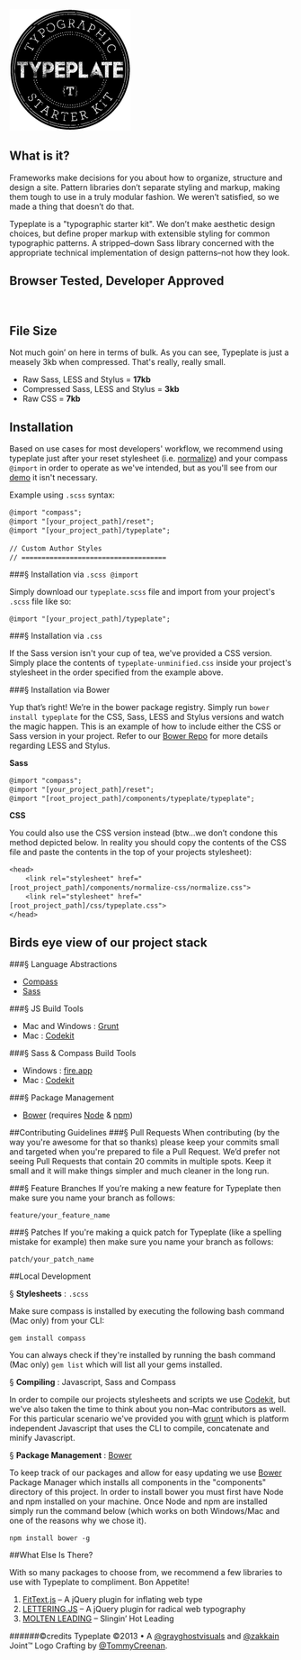 <a href="//typeplate.com"><img src="./img/logo.png" alt="typeplate logo" width="216" height="216"></a>
## What is it?
Frameworks make decisions for you about how to organize, structure and design a site. Pattern libraries don&rsquo;t separate styling and markup, making them tough to use in a truly modular fashion. We weren&rsquo;t satisfied, so we made a thing that doesn&rsquo;t do that.

Typeplate is a "typographic starter kit". We don&rsquo;t make aesthetic design choices, but define proper markup with extensible styling for common typographic patterns. A stripped&ndash;down Sass library concerned with the appropriate technical implementation of design patterns&ndash;not how they look.

## Browser Tested, Developer Approved
<img src="https://raw.github.com/paulirish/browser-logos/master/all-desktop.png" alt="" width="375">

## File Size
Not much goin&rsquo; on here in terms of bulk. As you can see, Typeplate is just a measely 3kb when compressed. That's really, really small.

- Raw Sass, LESS and Stylus = **17kb**
- Compressed Sass, LESS and Stylus = **3kb**
- Raw CSS = **7kb**

## Installation
Based on use cases for most developers' workflow, we recommend using typeplate just after your reset stylesheet (i.e. [normalize](http://necolas.github.com/normalize.css)) and your compass ``@import`` in order to operate as we've intended, but as you'll see from our <a href="http://typeplate.com/demo">demo</a> it isn't necessary.

Example using ``.scss`` syntax:

	@import "compass";
	@import "[your_project_path]/reset";
	@import "[your_project_path]/typeplate";

	// Custom Author Styles
	// ====================================

###&sect; Installation via ``.scss @import``

Simply download our ``typeplate.scss`` file and import from your project's ``.scss`` file like so:

	@import "[your_project_path]/typeplate";

###&sect; Installation via ``.css``

If the Sass version isn't your cup of tea, we've provided a CSS version. Simply place the contents of ``typeplate-unminified.css`` inside your project's stylesheet in the order specified from the example above.

###&sect; Installation via Bower

Yup that&rsquo;s right! We&rsquo;re in the bower package registry. Simply run ``bower install typeplate`` for the CSS, Sass, LESS and Stylus versions and watch the magic happen. This is an example of how to include either the CSS or Sass version in your project. Refer to our [Bower Repo](https://github.com/typeplate/typeplate-bower) for more details regarding LESS and Stylus.

**Sass**

	@import "compass";
	@import "[your_project_path]/reset";
	@import "[root_project_path]/components/typeplate/typeplate";

**CSS**

You could also use the CSS version instead (btw&hellip;we don&rsquo;t condone this method depicted below. In reality you should copy the contents of the CSS file and paste the contents in the top of your projects stylesheet):

	<head>
		<link rel="stylesheet" href="[root_project_path]/components/normalize-css/normalize.css">
		<link rel="stylesheet" href="[root_project_path]/css/typeplate.css">
	</head>

## Birds eye view of our project stack

###&sect; Language Abstractions

- [Compass](http://compass-style.org)
- [Sass](http://sass-lang.com)

###&sect; JS Build Tools

- Mac and Windows : [Grunt](http://gruntjs.com)
- Mac : [Codekit](http://incident57.com/codekit)

###&sect; Sass &amp; Compass Build Tools

- Windows : [fire.app](http://fireapp.handlino.com)
- Mac : [Codekit](http://incident57.com/codekit)

###&sect; Package Management

- [Bower](http://twitter.github.com/bower) (requires [Node](http://nodejs.org) &amp; [npm](https://npmjs.org))

##Contributing Guidelines
###&sect; Pull Requests
When contributing (by the way you're awesome for that so thanks) please keep your commits small and targeted when you're prepared to file a Pull Request. We&rsquo;d prefer not seeing Pull Requests that contain 20 commits in multiple spots. Keep it small and it will make things simpler and much cleaner in the long run.

###&sect; Feature Branches
If you&rsquo;re making a new feature for Typeplate then make sure you name your branch as follows:

	feature/your_feature_name

###&sect; Patches
If you're making a quick patch for Typeplate (like a spelling mistake for example) then make sure you name your branch as follows:

	patch/your_patch_name

##Local Development

&sect; **Stylesheets** : ``.scss``

Make sure compass is installed by executing the following bash command (Mac only) from your CLI:

	gem install compass

You can always check if they're installed by running the bash command (Mac only) ``gem list`` which will list all your gems installed.

&sect; **Compiling** : Javascript, Sass and Compass

In order to compile our projects stylesheets and scripts we use [Codekit](http://incident57.com/codekit), but we've also taken the time to think about you non&ndash;Mac contributors as well. For this particular scenario we've provided you with [grunt](http://gruntjs.com) which is platform independent Javascript that uses the CLI to compile, concatenate and minify Javascript.

&sect; **Package Management** : [Bower](http://twitter.github.com/bower)

To keep track of our packages and allow for easy updating we use [Bower](http://twitter.github.com/bower) Package Manager which installs all components in the "components" directory of this project. In order to install bower you must first have Node and npm installed on your machine. Once Node and npm are installed simply run the command below  (which works on both Windows/Mac and one of the reasons why we chose it).

	npm install bower -g

##What Else Is There?

With so many packages to choose from, we recommend a few libraries to use with Typeplate to compliment. Bon Appetite!

1. [FitText.js](http://fittextjs.com) &ndash; A jQuery plugin for inflating web type
2. [LETTERING.JS](http://letteringjs.com) &ndash; A jQuery plugin for radical web typography
3. [MOLTEN LEADING](https://github.com/Wilto/Molten-Leading) &ndash; Slingin&rsquo; Hot Leading

######©credits
Typeplate &copy;2013 &bull; A [@grayghostvisuals](https://twitter.com/gryghostvisuals) and [@zakkain](https://twitter.com/zakkain) Joint™
Logo Crafting by [@TommyCreenan](https://twitter.com/TommyCreenan).
